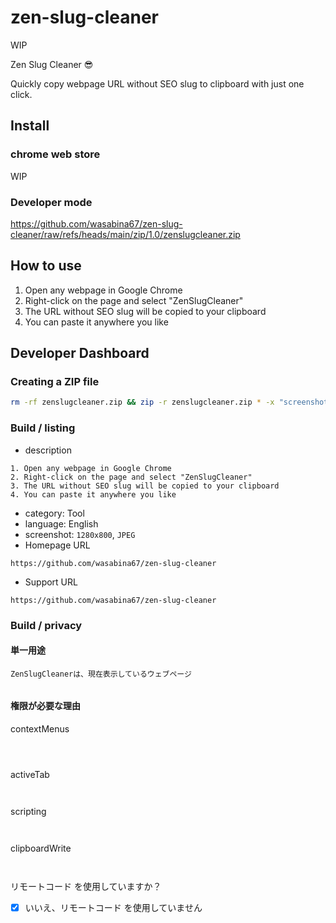 # zen-slug-cleaner

WIP

Zen Slug Cleaner 😎

Quickly copy webpage URL without SEO slug to clipboard with just one click.

## Install

### chrome web store

WIP

### Developer mode

https://github.com/wasabina67/zen-slug-cleaner/raw/refs/heads/main/zip/1.0/zenslugcleaner.zip

## How to use

1. Open any webpage in Google Chrome
2. Right-click on the page and select "ZenSlugCleaner"
3. The URL without SEO slug will be copied to your clipboard
4. You can paste it anywhere you like

## Developer Dashboard

### Creating a ZIP file

```bash
rm -rf zenslugcleaner.zip && zip -r zenslugcleaner.zip * -x "screenshots/*" -x "tests/*" -x "zip/*"
```

### Build / listing

- description

```
1. Open any webpage in Google Chrome
2. Right-click on the page and select "ZenSlugCleaner"
3. The URL without SEO slug will be copied to your clipboard
4. You can paste it anywhere you like
```

- category: Tool
- language: English
- screenshot: `1280x800`, `JPEG`
- Homepage URL

```
https://github.com/wasabina67/zen-slug-cleaner
```

- Support URL

```
https://github.com/wasabina67/zen-slug-cleaner
```

### Build / privacy

#### 単一用途

```
ZenSlugCleanerは、現在表示しているウェブページ


```

#### 権限が必要な理由

contextMenus

```



```

activeTab

```


```

scripting

```


```

clipboardWrite

```


```

リモートコード を使用していますか？

- [x] いいえ、リモートコード を使用していません
